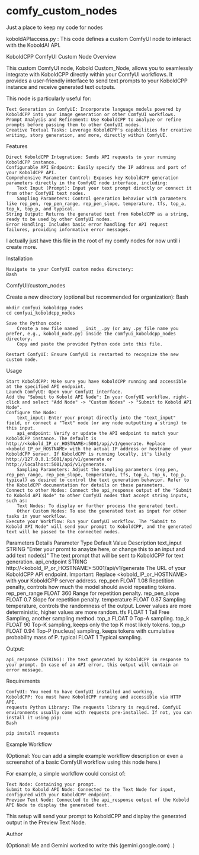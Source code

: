 # comfy_custom_nodes
Just a place to keep my code for nodes

koboldAPIaccess.py : This code defines a custom ComfyUI node to interact with the KoboldAI API. 

KoboldCPP ComfyUI Custom Node
Overview

This custom ComfyUI node, Kobold Custom_Node, allows you to seamlessly integrate with KoboldCPP directly within your ComfyUI workflows. It provides a user-friendly interface to send text prompts to your KoboldCPP instance and receive generated text outputs.

This node is particularly useful for:

    Text Generation in ComfyUI: Incorporate language models powered by KoboldCPP into your image generation or other ComfyUI workflows.
    Prompt Analysis and Refinement: Use KoboldCPP to analyze or refine prompts before passing them to other ComfyUI nodes.
    Creative Textual Tasks: Leverage KoboldCPP's capabilities for creative writing, story generation, and more, directly within ComfyUI.

Features

    Direct KoboldCPP Integration: Sends API requests to your running KoboldCPP instance.
    Configurable API Endpoint: Easily specify the IP address and port of your KoboldCPP API.
    Comprehensive Parameter Control: Exposes key KoboldCPP generation parameters directly in the ComfyUI node interface, including:
        Text Input (Prompt): Input your text prompt directly or connect it from other ComfyUI text nodes.
        Sampling Parameters: Control generation behavior with parameters like rep_pen, rep_pen_range, rep_pen_slope, temperature, tfs, top_a, top_k, top_p, and typical.
    String Output: Returns the generated text from KoboldCPP as a string, ready to be used by other ComfyUI nodes.
    Error Handling: Includes basic error handling for API request failures, providing informative error messages.

I actually just have this file in the root of my comfy nodes for now until i create more.

Installation

    Navigate to your ComfyUI custom nodes directory:
    Bash

ComfyUI/custom_nodes

Create a new directory (optional but recommended for organization):
Bash

    mkdir comfyui_koboldcpp_nodes
    cd comfyui_koboldcpp_nodes

    Save the Python code:
        Create a new file named __init__.py (or any .py file name you prefer, e.g., kobold_node.py) inside the comfyui_koboldcpp_nodes directory.
        Copy and paste the provided Python code into this file.

    Restart ComfyUI: Ensure ComfyUI is restarted to recognize the new custom node.

Usage

    Start KoboldCPP: Make sure you have KoboldCPP running and accessible at the specified API endpoint.
    Launch ComfyUI: Open your ComfyUI interface.
    Add the "Submit to Kobold API Node": In your ComfyUI workflow, right-click and select "Add Node" -> "Custom Nodes" -> "Submit to Kobold API Node".
    Configure the Node:
        text_input: Enter your prompt directly into the "text_input" field, or connect a "Text" node (or any node outputting a string) to this input.
        api_endpoint: Verify or update the API endpoint to match your KoboldCPP instance. The default is http://<kobold_IP_or_HOSTNAME>:5001/api/v1/generate. Replace <kobold_IP_or_HOSTNAME> with the actual IP address or hostname of your KoboldCPP server. If KoboldCPP is running locally, it's likely http://127.0.0.1:5001/api/v1/generate or http://localhost:5001/api/v1/generate.
        Sampling Parameters: Adjust the sampling parameters (rep_pen, rep_pen_range, rep_pen_slope, temperature, tfs, top_a, top_k, top_p, typical) as desired to control the text generation behavior. Refer to the KoboldCPP documentation for details on these parameters.
    Connect to other Nodes: Connect the api_response output of the "Submit to Kobold API Node" to other ComfyUI nodes that accept string inputs, such as:
        Text Nodes: To display or further process the generated text.
        Other Custom Nodes: To use the generated text as input for other tasks in your workflow.
    Execute your Workflow: Run your ComfyUI workflow. The "Submit to Kobold API Node" will send your prompt to KoboldCPP, and the generated text will be passed to the connected nodes.

Parameters Details
Parameter	Type	Default Value	Description
text_input	STRING	"Enter your promt to anaylze here, or change this to an input and add text node(s)"	The text prompt that will be sent to KoboldCPP for text generation.
api_endpoint	STRING	http://<kobold_IP_or_HOSTNAME>:5001/api/v1/generate	The URL of your KoboldCPP API endpoint. Important: Replace <kobold_IP_or_HOSTNAME> with your KoboldCPP server address.
rep_pen	FLOAT	1.08	Repetition penalty, controls how much the model should avoid repeating tokens.
rep_pen_range	FLOAT	360	Range for repetition penalty.
rep_pen_slope	FLOAT	0.7	Slope for repetition penalty.
temperature	FLOAT	0.87	Sampling temperature, controls the randomness of the output. Lower values are more deterministic, higher values are more random.
tfs	FLOAT	1	Tail Free Sampling, another sampling method.
top_a	FLOAT	0	Top-A sampling.
top_k	FLOAT	90	Top-K sampling, keeps only the top K most likely tokens.
top_p	FLOAT	0.94	Top-P (nucleus) sampling, keeps tokens with cumulative probability mass of P.
typical	FLOAT	1	Typical sampling.

Output:

    api_response (STRING): The text generated by KoboldCPP in response to your prompt. In case of an API error, this output will contain an error message.

Requirements

    ComfyUI: You need to have ComfyUI installed and working.
    KoboldCPP: You must have KoboldCPP running and accessible via HTTP API.
    requests Python Library: The requests library is required. ComfyUI environments usually come with requests pre-installed. If not, you can install it using pip:
    Bash

    pip install requests

Example Workflow

(Optional: You can add a simple example workflow description or even a screenshot of a basic ComfyUI workflow using this node here.)

For example, a simple workflow could consist of:

    Text Node: Containing your prompt.
    Submit to Kobold API Node: Connected to the Text Node for input, configured with your KoboldCPP endpoint.
    Preview Text Node: Connected to the api_response output of the Kobold API Node to display the generated text.

This setup will send your prompt to KoboldCPP and display the generated output in the Preview Text Node.

Author

(Optional: Me and Gemini worked to write this (gemini.google.com) .)
